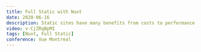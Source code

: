 ```yaml
---
title: Full Static with Nuxt
date: 2020-06-16
description: Static sites have many benefits from costs to performance and even reducing the carbon footprint. And with the new static module from Nuxt static is going to a whole new level. Static sites are the future and they can used for more than just blogs.
video: v-CjZRqBpMI
tags: [Nuxt, Full Static]
conference: Vue Montreal
---
```

